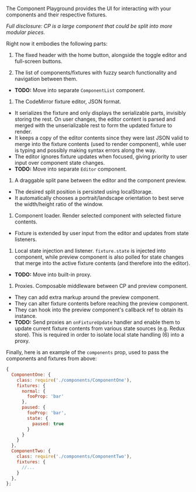 The Component Playground provides the UI for interacting with your components and their respective fixtures.

*Full disclosure: CP is a large component that could be split into more modular pieces.*

Right now it embodies the following parts:

1. The fixed header with the home button, alongside the toggle editor and full-screen buttons.

1. The list of components/fixtures with fuzzy search functionality and navigation between them.
  - **TODO:** Move into separate `ComponentList` component.

1. The CodeMirror fixture editor, JSON format.
  - It serializes the fixture and only displays the serializable parts, invisibly storing the rest. On user changes, the editor content is parsed and merged with the unserializable rest to form the updated fixture to render.
  - It keeps a copy of the editor contents since they were last JSON valid to merge into the fixture contents (used to render component), while user is typing and possibly making syntax errors along the way.
  - The editor ignores fixture updates when focused, giving priority to user input over component state changes.
  - **TODO:** Move into separate `Editor` component.

1. A draggable split pane between the editor and the component preview. 
  - The desired split position is persisted using localStorage.
  - It automatically chooses a portrait/landscape orientation to best serve the width/height ratio of the window.

1. Component loader. Render selected component with selected fixture contents.
  - Fixture is extended by user input from the editor and updates from state listeners.

1. Local state injection and listener. `fixture.state` is injected into component, while preview component is also polled for state changes that merge into the active fixture contents (and therefore into the editor).
  - **TODO:** Move into built-in proxy.

1. Proxies. Composable middleware between CP and preview component.
  - They can add extra markup around the preview component.
  - They can alter fixture contents before reaching the preview component.
  - They can hook into the preview component's callback ref to obtain its instance.
  - **TODO:** Send proxies an `onFixtureUpdate` handler and enable them to update current fixture contents from various state sources (e.g. Redux store). This is required in order to isolate local state handling (6) into a proxy.

Finally, here is an example of the `components` prop, used to pass the components and fixtures from above:
```js
{
  ComponentOne: {
    class: require('./components/ComponentOne'),
    fixtures: {
      normal: {
        fooProp: 'bar'
      },
      paused: {
        fooProp: 'bar',
        state: {
          paused: true
        }
      }
    }
  },
  ComponentTwo: {
    class: require('./components/ComponentTwo'),
    fixtures: {
      //...
    }
  },
};
```
